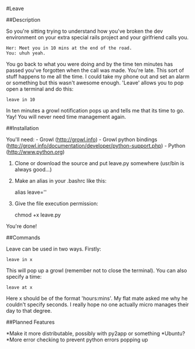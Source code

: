 #Leave

##Description

So you're sitting trying to understand how you've broken the dev environment on your extra special rails project and your girlfriend calls you.

	Her: Meet you in 10 mins at the end of the road.
	You: uhuh yeah.
	
You go back to what you were doing and by the time ten minutes has passed you've forgotten when the call was made. You're late. This sort of stuff happens
to me all the time. I could take my phone out and set an alarm or something but this wasn't awesome enough. 'Leave' allows you to pop open a terminal and
do this:

	leave in 10
	
In ten minutes a growl notification pops up and tells me that its time to go. Yay! You will never need time management again.

##Installation

You'll need:
	- Growl (http://growl.info)
	- Growl python bindings (http://growl.info/documentation/developer/python-support.php)
	- Python (http://www.python.org)

1. Clone or download the source and put leave.py somewhere (usr/bin is always good...)
2. Make an alias in your .bashrc like this:

	alias leave='<wherever you put the file>'
	
3. Give the file execution permission:

	chmod +x leave.py
	
You're done!

##Commands

Leave can be used in two ways. Firstly:

	leave in x
	
This will pop up a growl (remember not to close the terminal). You can also specify a time:

	leave at x
	
Here x should be of the format 'hours:mins'. My flat mate asked me why he couldn't specify seconds. I really hope no one actually micro manages their
day to that degree.

##Planned Features

*Make it more distributable, possibly with py2app or something
*Ubuntu?
*More error checking to prevent python errors popping up
	

	